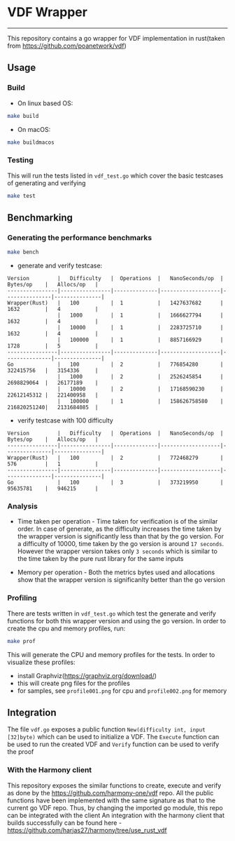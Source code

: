 # VDF Wrapper
---
This repository contains a go wrapper for VDF implementation in rust(taken from https://github.com/poanetwork/vdf)

## Usage
### Build
* On linux based OS:
```sh
make build
```
* On macOS:
```sh
make buildmacos
```

### Testing
This will run the tests listed in `vdf_test.go` which cover the basic testcases of generating and verifying
```sh
make test
```

## Benchmarking
### Generating the performance benchmarks
```sh
make bench
```
* generate and verify testcase:
```text
Version         |   Difficulty   |  Operations  |   NanoSeconds/op  |   Bytes/op    |   Allocs/op   |
----------------|----------------|--------------|-------------------|---------------|---------------|
Wrapper(Rust)   |   100          |  1           |   1427637682      |   1632        |   4           | 
                |   1000         |  1           |   1666627794      |   1632        |   4           |  
                |   10000        |  1           |   2283725710      |   1632        |   4           |
                |   100000       |  1           |   8857166929      |   1728        |   5           |
----------------|----------------|--------------|-------------------|---------------|---------------|
Go              |   100          |  2           |   776854280       |   322415756   |   3154336     | 
                |   1000         |  2           |   2526245854      |   2698829064  |   26177189    |  
                |   10000        |  2           |   17168590230     |   22612145312 |   221400958   | 
                |   100000       |  1           |   158626758580    |   216820251240|   2131684085  |
```
* verify testcase with 100 difficulty
```text
Version         |   Difficulty   |  Operations  |   NanoSeconds/op  |   Bytes/op    |   Allocs/op   |
----------------|----------------|--------------|-------------------|---------------|---------------|
Wrapper(Rust)   |   100          |  2           |   772468279       |   576         |   1           |
----------------|----------------|--------------|-------------------|---------------|---------------|
Go              |   100          |  3           |   373219950       |   95635781    |   946215      | 
```
### Analysis
* Time taken per operation - Time taken for verification is of the similar order. In case of generate, as the difficulty increases the time taken by the wrapper version is significantly less than
that by the go version. For a difficulty of 10000, time taken by the go version is around `17 seconds`. However the wrapper version takes only `3 seconds` which is similar to the time taken by the pure rust library for the same inputs

* Memory per operation - Both the metrics bytes used and allocations show that the wrapper version is significanlty better than the go version

### Profiling
There are tests written in `vdf_test.go` which test the generate and verify functions for both this wrapper version and using the go version. In order to
create the cpu and memory profiles, run:
```sh
make prof
```
This will generate the CPU and memory profiles for the tests. In order to visualize these profiles:
* install Graphviz(https://graphviz.org/download/)
* this will create png files for the profiles 
* for samples, see `profile001.png` for cpu and `profile002.png` for memory

## Integration 
The file `vdf.go` exposes a public function `New(difficulty int, input [32]byte)` which can be used to initialize
a VDF. The `Execute` function can be used to run the created VDF and `Verify` function can be used to verify the proof

### With the Harmony client
This repository exposes the similar functions to create, execute and verify as done by the https://github.com/harmony-one/vdf repo. All the 
public functions have been implemented with the same signature as that to the current go VDF repo. Thus, by changing the imported go module, this repo can be integrated with the client 
An integration with the harmony client that builds successfully can be found here - https://github.com/harjas27/harmony/tree/use_rust_vdf